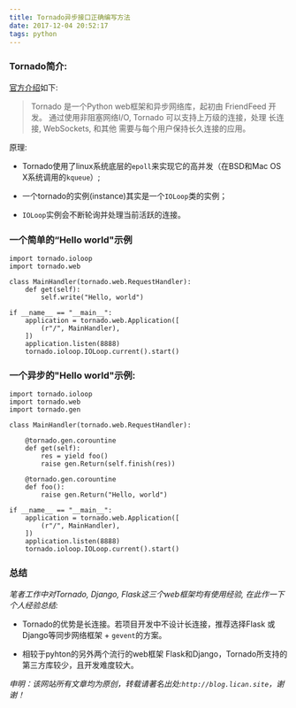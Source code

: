 ```yaml
---
title: Tornado异步接口正确编写方法
date: 2017-12-04 20:52:17
tags: python
---
```


### Tornado简介:

[官方介绍](http://tornado-zh.readthedocs.io/zh/latest/guide/intro.html)如下:
> Tornado 是一个Python web框架和异步网络库，起初由 FriendFeed 开发。
> 通过使用非阻塞网络I/O, Tornado 可以支持上万级的连接，处理 长连接, WebSockets, 和其他
> 需要与每个用户保持长久连接的应用。

原理:

* Tornado使用了linux系统底层的`epoll`来实现它的高并发（在BSD和Mac OS X系统调用的`kqueue`）;

* 一个tornado的实例(instance)其实是一个`IOLoop`类的实例；

* `IOLoop`实例会不断轮询并处理当前活跃的连接。


### 一个简单的“Hello world"示例

```
import tornado.ioloop
import tornado.web

class MainHandler(tornado.web.RequestHandler):
    def get(self):
        self.write("Hello, world")

if __name__ == "__main__":
    application = tornado.web.Application([
        (r"/", MainHandler),
    ])
    application.listen(8888)
    tornado.ioloop.IOLoop.current().start()
```

### 一个异步的"Hello world"示例:

```
import tornado.ioloop
import tornado.web
import tornado.gen

class MainHandler(tornado.web.RequestHandler):

    @tornado.gen.corountine
    def get(self):
        res = yield foo()
        raise gen.Return(self.finish(res))

    @tornado.gen.corountine
    def foo():
        raise gen.Return("Hello, world")

if __name__ == "__main__":
    application = tornado.web.Application([
        (r"/", MainHandler),
    ])
    application.listen(8888)
    tornado.ioloop.IOLoop.current().start()
```

### 总结

*笔者工作中对Tornado, Django, Flask这三个web框架均有使用经验, 在此作一下个人经验总结:*

* Tornado的优势是长连接。若项目开发中不设计长连接，推荐选择Flask 或 Django等同步网络框架 + `gevent`的方案。

* 相较于pyhton的另外两个流行的web框架 Flask和Django，Tornado所支持的第三方库较少，且开发难度较大。


*申明：该网站所有文章均为原创，转载请著名出处:`http://blog.lican.site`，谢谢！*

<div id="SOHUCS" sid="tornado_ioloop"></div>
